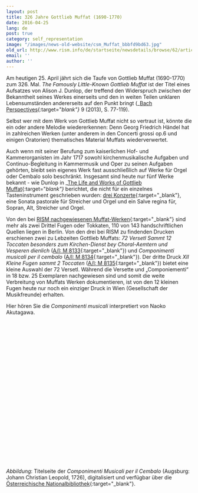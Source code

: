 ```yaml
---
layout: post
title: 326 Jahre Gottlieb Muffat (1690-1770)
date: 2016-04-25
lang: de
post: true
category: self_representation
image: "/images/news-old-website/csm_Muffat_bbbfd9bd63.jpg"
old_url: http://www.rism.info/de/startseite/newsdetails/browse/62/article/64/326-years-of-gottlieb-muffat-1690-1770.html
email: ''
author: ''
---
```



Am heutigen 25. April jährt sich die Taufe von Gottlieb Muffat (1690-1770) zum 326. Mal. _The Famously Little-Known Gottlieb Muffat_ ist der Titel eines Aufsatzes von Alison J. Dunlop, der treffend den Widerspruch zwischen der Bekanntheit seines Werkes einerseits und den in weiten Teilen unklaren Lebensumständen andererseits auf den Punkt bringt (_[Bach Perspectives](http://www.jstor.org/stable/10.5406/j.ctt3fh4gn){:target="_blank"}_ 9 (2013), S. 77-119).

Selbst wer mit dem Werk von Gottlieb Muffat nicht so vertraut ist, könnte die ein oder andere Melodie wiedererkennen: Denn Georg Friedrich Händel hat in zahlreichen Werken (unter anderem in den Concerti grossi op.6 und einigen Oratorien) thematisches Material Muffats wiederverwertet.

Auch wenn mit seiner Berufung zum kaiserlichen Hof- und Kammerorganisten im Jahr 1717 sowohl kirchenmusikalische Aufgaben und Continuo-Begleitung in Kammermusik und Oper zu seinen Aufgaben gehörten, bleibt sein eigenes Werk fast ausschließlich auf Werke für Orgel oder Cembalo solo beschränkt. Insgesamt sind heute nur fünf Werke bekannt - wie Dunlop in _[The Life and Works of Gottlieb Muffat](http://www.hollitzer.at/de/programm/produktdetail/produkt/the-life-and-works-of-gottlieb-muffat-1690-1770/backPID/uebersicht.html){:target="_blank"}_ berichtet, die nicht für ein einzelnes Tasteninstrument geschrieben wurden: [drei Konzerte](https://opac.rism.info/search?View=rism&author=muffat&q=concertos){:target="_blank"}, eine Sonata pastorale für Streicher und Orgel und ein Salve regina für, Sopran, Alt, Streicher und Orgel.

Von den bei [RISM nachgewiesenen Muffat-Werken](https://opac.rism.info/search?View=rism&author=gottlieb+muffat){:target="_blank"} sind mehr als zwei Drittel Fugen oder Tokkaten, 110 von 143 handschriftlichen Quellen liegen in Berlin. Von den drei bei RISM zu findenden Drucken erschienen zwei zu Lebzeiten Gottlieb Muffats: _72 Versetl Sammt 12 Toccaten besonders zum Kirchen-Dienst bey Choral-Aemtern und Vesperen dienlich_ ([A/I: M 8133](https://opac.rism.info/search?id=00000990046456){:target="_blank"}) und _Componimenti musicali per il cembalo_ ([A/I: M 8134](https://opac.rism.info/search?id=00000990046457){:target="_blank"}). Der dritte Druck _XII Kleine Fugen sammt 2 Toccaten_ ([A/I: M 8135](https://opac.rism.info/search?id=00000990046458){:target="_blank"}) bietet eine kleine Auswahl der 72 Versetl. Während die Versette und „Componiementi“ in 18 bzw. 25 Exemplaren nachgewiesen sind und somit die weite Verbreitung von Muffats Werken dokumentieren, ist von den 12 kleinen Fugen heute nur noch ein einziger Druck in Wien (Gesellschaft der Musikfreunde) erhalten.

Hier hören Sie die _Componimenti musicali_ interpretiert von Naoko Akutagawa.
<object width="640" height="385"><param name="movie" value="http://www.youtube.com/v/EtAChAEIXDk&amp;start=874&amp;start=1868">
<param name="allowscriptaccess" value="always">
<embed src="http://www.youtube.com/v/EtAChAEIXDk&amp;start=874" type="application/x-shockwave-flash" allowscriptaccess="always" width="640" height="385"></embed></object>



_Abbildung_: Titelseite der _Componimenti Musicali per il Cembalo_ (Augsburg: Johann Christian Leopold, 1726), digitalisiert und verfügbar über die [Österreichische Nationalbibliothek](http://data.onb.ac.at/rec/AC09199618){:target="_blank"}.

<script type="text/javascript">var switchTo5x=true;</script><script type="text/javascript" src="http://w.sharethis.com/button/buttons.js"></script><script type="text/javascript">stLight.options({publisher: "9b601438-1ce1-49d8-bfd7-9cff5df54c17", doNotHash: false, doNotCopy: false, hashAddressBar: false});</script>